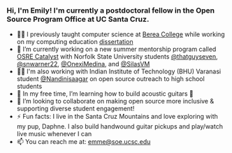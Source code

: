 ### Hi, I'm Emily! I'm currently a postdoctoral fellow in the Open Source Program Office at UC Santa Cruz. 

- 👩‍🏫 I previously taught computer science at [Berea College](http://www.berea.edu) while working on my computing education [dissertation](https://www.researchgate.net/publication/362465203_Leveraging_Novel_Teaching_Domains_Toward_Broader_Participation_in_Computing)
- 🔭 I’m currently working on a new summer mentorship program called [OSRE Catalyst](http://www.tiny.cc/OSREcatalyst) with Norfolk State University students [@thatguyseven](https://github.com/thatguyseven/), [@snwarner22](https://github.com/snwarner22), [@OnexiMedina](https://github.com/OnexiMedina), and [@SilasVM](https://github.com/SilasVM)
- 👩‍💻 I'm also working with Indian Institute of Technology (BHU) Varanasi student [@Nandinisaagar](https://github.com/Nandinisaagar) on open source outreach to high school students
- 🌱 In my free time, I’m learning how to build acoustic guitars 🤘
- 👯 I’m looking to collaborate on making open source more inclusive & supporting diverse student engagement!
- ⚡️ Fun facts: I live in the Santa Cruz Mountains and love exploring with my pup, Daphne. I also build handwound guitar pickups and play/watch live music whenever I can
- 📫 You can reach me at: emme@soe.ucsc.edu
